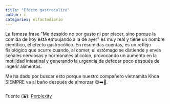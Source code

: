 ```yaml
---
title: "Efecto gastrocolico"
author: c
categories: elfactodiario
---
```


La famosa frase "Me despido no por gusto ni por placer, sino porque la comida de hoy está empujando a la de ayer" es muy real y tiene un nombre científico, el efecto gastrocólico. En resumidas cuentas, es un reflejo fisiológico que ocurre cuando, al comer, el estómago se distiende y envía señales nerviosas y hormonales al colon, provocando un aumento en la motilidad intestinal y generando la urgencia de defecar poco después de ingerir alimentos.

Me ha dado por buscar esto porque nuestro compañero vietnamita Khoa SIEMPRE va al baño después de almorzar 😋➡️🚾.

Fuente (⛲): [Perplexity](https://www.perplexity.ai)
